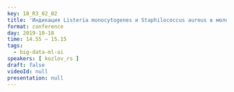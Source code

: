 ```yaml
---
key: 18_R3_02_02
title: 'Индикация Listeria monocytogenes и Staphilococcus aureus в молоке'
format: conference
day: 2019-10-18
time: 14.55 – 15.15
tags:
  - big-data-ml-ai
speakers: [ kozlov_rs ]
draft: false
videoId: null
presentation: null
---
```


